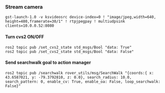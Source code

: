 
### Stream camera

```
gst-launch-1.0 -v ksvideosrc device-index=0 ! "image/jpeg,width=640, height=480,framerate=30/1" ! rtpjpegpay ! multiudpsink clients=10.0.0.52:8080
```

#### Turn cvs2 ON/OFF
```
ros2 topic pub /set_cvs2_state std_msgs/Bool "data: True"
ros2 topic pub /set_cvs2_state std_msgs/Bool "data: False"    
```
#### Send searchwalk goal to action manager
```
ros2 topic pub /searchwalk rover_utils/msg/SearchWalk "{coords:{ x: 43.6587021, y: -79.3792810, z: 0.0}, search_radius: 10.0, search_pattern: 0, enable_cv: True, enable_oa: False, loop_searchwalk: False}"

```